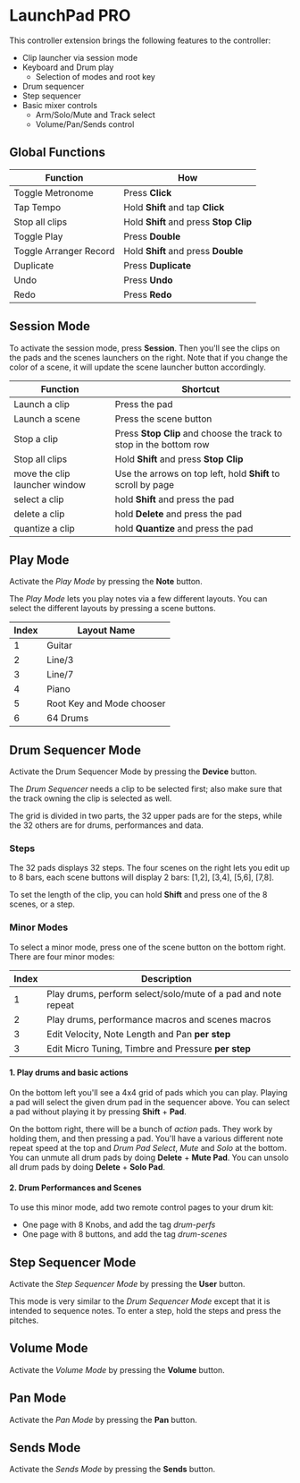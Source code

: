 # LaunchPad PRO

This controller extension brings the following features to the controller:
 - Clip launcher via session mode
 - Keyboard and Drum play
    - Selection of modes and root key
 - Drum sequencer
 - Step sequencer
 - Basic mixer controls
    - Arm/Solo/Mute and Track select
    - Volume/Pan/Sends control

## Global Functions

|Function|How|
|---|---|
|Toggle Metronome|Press **Click**|
|Tap Tempo|Hold **Shift** and tap **Click**|
|Stop all clips|Hold **Shift** and press **Stop Clip**|
|Toggle Play|Press **Double**|
|Toggle Arranger Record|Hold **Shift** and press **Double**|
|Duplicate|Press **Duplicate**|
|Undo|Press **Undo**|
|Redo|Press **Redo**|

## Session Mode

To activate the session mode, press **Session**.
Then you'll see the clips on the pads and the scenes launchers on the right.
Note that if you change the color of a scene, it will update the scene launcher button accordingly.

|Function|Shortcut|
|---|---|
|Launch a clip|Press the pad|
|Launch a scene|Press the scene button|
|Stop a clip|Press **Stop Clip** and choose the track to stop in the bottom row|
|Stop all clips|Hold **Shift** and press **Stop Clip**|
|move the clip launcher window|Use the arrows on top left, hold **Shift** to scroll by page|
|select a clip|hold **Shift** and press the pad|
|delete a clip|hold **Delete** and press the pad|
|quantize a clip|hold **Quantize** and press the pad|

## Play Mode

Activate the *Play Mode* by pressing the **Note** button.

The *Play Mode* lets you play notes via a few different layouts.
You can select the different layouts by pressing a scene buttons.

|Index|Layout Name|
|---|---|
|1|Guitar|
|2|Line/3|
|3|Line/7|
|4|Piano|
|5|Root Key and Mode chooser|
|6|64 Drums|

## Drum Sequencer Mode

Activate the Drum Sequencer Mode by pressing the **Device** button.

The *Drum Sequencer* needs a clip to be selected first; also make sure that the track owning the clip is selected as well.

The grid is divided in two parts, the 32 upper pads are for the steps, while the 32 others are for drums, performances and data.

### Steps

The 32 pads displays 32 steps.
The four scenes on the right lets you edit up to 8 bars, each scene buttons will display 2 bars: [1,2], [3,4], [5,6], [7,8].

To set the length of the clip, you can hold **Shift** and press one of the 8 scenes, or a step.

### Minor Modes

To select a minor mode, press one of the scene button on the bottom right.
There are four minor modes:

|Index|Description|
|---|---|
|1|Play drums, perform select/solo/mute of a pad and note repeat|
|2|Play drums, performance macros and scenes macros|
|3|Edit Velocity, Note Length and Pan **per step**|
|3|Edit Micro Tuning, Timbre and Pressure **per step**|

#### 1. Play drums and basic actions

On the bottom left you'll see a 4x4 grid of pads which you can play.
Playing a pad will select the given drum pad in the sequencer above.
You can select a pad without playing it by pressing **Shift** + **Pad**.

On the bottom right, there will be a bunch of *action* pads. They work by holding them, and then pressing a pad.
You'll have a various different note repeat speed at the top and *Drum Pad Select*, *Mute* and *Solo* at the bottom.
You can unmute all drum pads by doing **Delete** + **Mute Pad**.
You can unsolo all drum pads by doing **Delete** + **Solo Pad**.

#### 2. Drum Performances and Scenes

To use this minor mode, add two remote control pages to your drum kit:
 - One page with 8 Knobs, and add the tag *drum-perfs*
 - One page with 8 buttons, and add the tag *drum-scenes*

## Step Sequencer Mode

Activate the *Step Sequencer Mode* by pressing the **User** button.

This mode is very similar to the *Drum Sequencer Mode* except that it is intended to sequence notes.
To enter a step, hold the steps and press the pitches. 

## Volume Mode

Activate the *Volume Mode* by pressing the **Volume** button.

## Pan Mode

Activate the *Pan Mode* by pressing the **Pan** button.

## Sends Mode

Activate the *Sends Mode* by pressing the **Sends** button.
